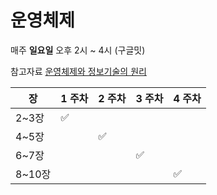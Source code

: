 # 운영체제


매주 **일요일** 오후 2시 ~ 4시 (구글밋)

참고자료 [운영체제와 정보기술의 원리](http://www.kyobobook.co.kr/product/detailViewKor.laf?ejkGb=KOR&mallGb=KOR&barcode=9791158903589)

|장|1 주차|2 주차|3 주차|4 주차|
|---|---|---|---|---|
|2~3장|✅|||||||
|4~5장||✅|||||
|6~7장|||✅|||
|8~10장||||✅|||


